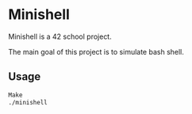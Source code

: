 # Minishell

Minishell is a 42 school project. 

The main goal of this project is to simulate bash shell.

## Usage

```bash
Make
./minishell
```
